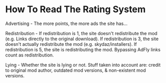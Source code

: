 How To Read The Rating System
=============================

Advertising - The more points, the more ads the site has...

Redistribution - If redistribution is 1, the site doesn't redistribute the mod (e.g. Links directly to the original download). If redistribution is 3, the site doesn't actually redistribute the mod (e.g. skydaz/installers). If redistribution is 5, the site is redistributing the mod. Bypassing AdFly links count as redistribution.

Lying - Whether the site is lying or not. Stuff taken into account are: credit to original mod author, outdated mod versions, & non-existent mod versions.
